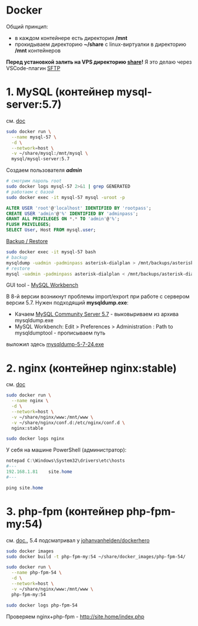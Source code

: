 # Docker

Общий принцип:
- в каждом контейнере есть директория **/mnt**
- прокидываем директорию **~/share** с linux-виртуалки в директорию **/mnt** контейнеров

**Перед установкой залить на VPS директорию [share](share)!** Я это делаю через VSCode-плагин [SFTP](https://marketplace.visualstudio.com/items?itemName=Natizyskunk.sftp)









# 1. MySQL (контейнер mysql-server:5.7)
см. [doc](https://hub.docker.com/_/mysql)

```bash
sudo docker run \
  --name mysql-57 \
  -d \
  --network=host \
  -v ~/share/mysql:/mnt/mysql \
  mysql/mysql-server:5.7
```

Создаем пользователя ***admin***
```bash
# смотрим пароль root
sudo docker logs mysql-57 2>&1 | grep GENERATED
# работаем с базой
sudo docker exec -it mysql-57 mysql -uroot -p
```

```sql
ALTER USER 'root'@'localhost' IDENTIFIED BY 'rootpass';
CREATE USER 'admin'@'%' IDENTIFIED BY 'adminpass';
GRANT ALL PRIVILEGES ON *.* TO 'admin'@'%';
FLUSH PRIVILEGES;
SELECT User, Host FROM mysql.user;
```

[Backup / Restore](https://dev.mysql.com/doc/refman/5.7/en/mysqldump.html)
```bash
sudo docker exec -it mysql-57 bash
# backup
mysqldump -uadmin -padminpass asterisk-dialplan > /mnt/backups/asterisk-dialplan/structure_and_data.sql
# restore
mysql -uadmin -padminpass asterisk-dialplan < /mnt/backups/asterisk-dialplan/structure_and_data.sql
```

GUI tool - [MySQL Workbench](https://dev.mysql.com/downloads/workbench/)

В 8-й версии возникнут проблемы import/export при работе с сервером версии 5.7. Нужен подходящий **mysqldump.exe**:
- Качаем [MySQL Community Server 5.7](https://dev.mysql.com/downloads/mysql/) - выковыриваем из архива mysqldump.exe
- MySQL Workbench: Edit > Preferences > Administration : Path to mysqldumptool - прописываем путь

выложил здесь [mysqldump-5-7-24.exe](files/mysql/mysqldump-5-7-24.exe)









# 2. nginx (контейнер nginx:stable)
см. [doc](https://hub.docker.com/_/nginx)

```bash
sudo docker run \
  --name nginx \
  -d \
  --network=host \
  -v ~/share/nginx/www:/mnt/www \
  -v ~/share/nginx/conf.d:/etc/nginx/conf.d \
  nginx:stable

sudo docker logs nginx
```

У себя на машине PowerShell (администратор):
```powershell
notepad C:\Windows\System32\drivers\etc\hosts
#---
192.168.1.81	site.home
#---

ping site.home
```









# 3. php-fpm (контейнер php-fpm-my:54)
см. [doc.](https://hub.docker.com/_/php/), 5.4 подсматривал у [johanvanhelden/dockerhero](https://hub.docker.com/r/johanvanhelden/dockerhero-php-5.4-fpm/dockerfile)

```bash
sudo docker images
sudo docker build -t php-fpm-my:54 ~/share/docker_images/php-fpm-54/

sudo docker run \
  --name php-fpm-54 \
  -d \
  --network=host \
  -v ~/share/nginx/www:/mnt/www \
  php-fpm-my:54

sudo docker logs php-fpm-54
```

Проверяем nginx+php-fpm - http://site.home/index.php
